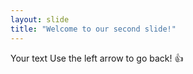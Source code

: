 ```yaml
---
layout: slide
title: "Welcome to our second slide!"
---
```

Your text
Use the left arrow to go back!
:+1:
